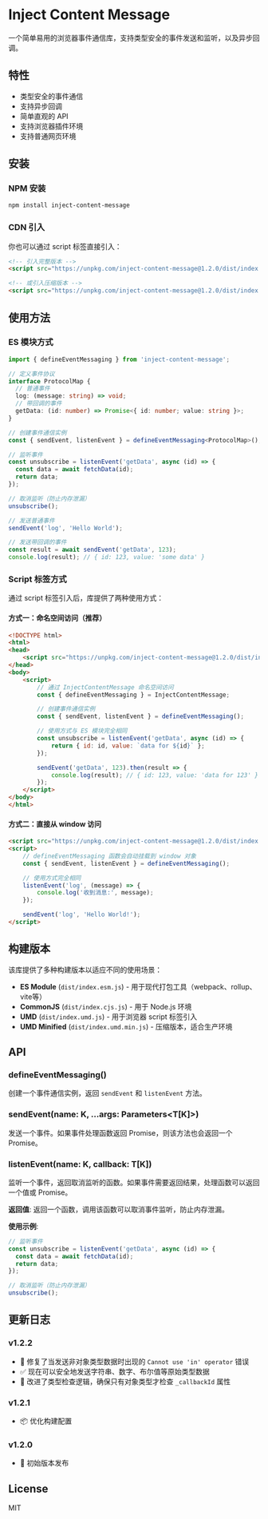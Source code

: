 # Inject Content Message

一个简单易用的浏览器事件通信库，支持类型安全的事件发送和监听，以及异步回调。

## 特性

- 类型安全的事件通信
- 支持异步回调
- 简单直观的 API
- 支持浏览器插件环境
- 支持普通网页环境

## 安装

### NPM 安装

```bash
npm install inject-content-message
```

### CDN 引入

你也可以通过 script 标签直接引入：

```html
<!-- 引入完整版本 -->
<script src="https://unpkg.com/inject-content-message@1.2.0/dist/index.umd.js"></script>

<!-- 或引入压缩版本 -->
<script src="https://unpkg.com/inject-content-message@1.2.0/dist/index.umd.min.js"></script>
```

## 使用方法

### ES 模块方式

```typescript
import { defineEventMessaging } from 'inject-content-message';

// 定义事件协议
interface ProtocolMap {
  // 普通事件
  log: (message: string) => void;
  // 带回调的事件
  getData: (id: number) => Promise<{ id: number; value: string }>;
}

// 创建事件通信实例
const { sendEvent, listenEvent } = defineEventMessaging<ProtocolMap>();

// 监听事件
const unsubscribe = listenEvent('getData', async (id) => {
  const data = await fetchData(id);
  return data;
});

// 取消监听（防止内存泄漏）
unsubscribe();

// 发送普通事件
sendEvent('log', 'Hello World');

// 发送带回调的事件
const result = await sendEvent('getData', 123);
console.log(result); // { id: 123, value: 'some data' }
```

### Script 标签方式

通过 script 标签引入后，库提供了两种使用方式：

#### 方式一：命名空间访问（推荐）

```html
<!DOCTYPE html>
<html>
<head>
    <script src="https://unpkg.com/inject-content-message@1.2.0/dist/index.umd.min.js"></script>
</head>
<body>
    <script>
        // 通过 InjectContentMessage 命名空间访问
        const { defineEventMessaging } = InjectContentMessage;

        // 创建事件通信实例
        const { sendEvent, listenEvent } = defineEventMessaging();

        // 使用方式与 ES 模块完全相同
        const unsubscribe = listenEvent('getData', async (id) => {
            return { id: id, value: `data for ${id}` };
        });

        sendEvent('getData', 123).then(result => {
            console.log(result); // { id: 123, value: 'data for 123' }
        });
    </script>
</body>
</html>
```

#### 方式二：直接从 window 访问

```html
<script src="https://unpkg.com/inject-content-message@1.2.0/dist/index.umd.min.js"></script>
<script>
    // defineEventMessaging 函数会自动挂载到 window 对象
    const { sendEvent, listenEvent } = defineEventMessaging();

    // 使用方式完全相同
    listenEvent('log', (message) => {
        console.log('收到消息:', message);
    });

    sendEvent('log', 'Hello World!');
</script>
```

## 构建版本

该库提供了多种构建版本以适应不同的使用场景：

- **ES Module** (`dist/index.esm.js`) - 用于现代打包工具（webpack、rollup、vite等）
- **CommonJS** (`dist/index.cjs.js`) - 用于 Node.js 环境
- **UMD** (`dist/index.umd.js`) - 用于浏览器 script 标签引入
- **UMD Minified** (`dist/index.umd.min.js`) - 压缩版本，适合生产环境

## API

### defineEventMessaging<T>()

创建一个事件通信实例，返回 `sendEvent` 和 `listenEvent` 方法。

### sendEvent<K extends keyof T>(name: K, ...args: Parameters<T[K]>)

发送一个事件。如果事件处理函数返回 Promise，则该方法也会返回一个 Promise。

### listenEvent<K extends keyof T>(name: K, callback: T[K])

监听一个事件，返回取消监听的函数。如果事件需要返回结果，处理函数可以返回一个值或 Promise。

**返回值**: 返回一个函数，调用该函数可以取消事件监听，防止内存泄漏。

**使用示例**:
```typescript
// 监听事件
const unsubscribe = listenEvent('getData', async (id) => {
  const data = await fetchData(id);
  return data;
});

// 取消监听（防止内存泄漏）
unsubscribe();
```

## 更新日志

### v1.2.2
- 🐛 修复了当发送非对象类型数据时出现的 `Cannot use 'in' operator` 错误
- ✅ 现在可以安全地发送字符串、数字、布尔值等原始类型数据
- 🔧 改进了类型检查逻辑，确保只有对象类型才检查 `_callbackId` 属性

### v1.2.1
- 📦 优化构建配置

### v1.2.0
- 🎉 初始版本发布

## License

MIT